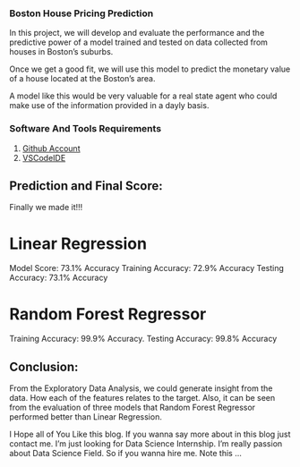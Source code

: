 ### Boston House Pricing Prediction

In this project, we will develop and evaluate the performance and the predictive power of a model trained and tested on data collected from houses in Boston’s suburbs.

Once we get a good fit, we will use this model to predict the monetary value of a house located at the Boston’s area.

A model like this would be very valuable for a real state agent who could make use of the information provided in a dayly basis.

### Software And Tools Requirements

1. [Github Account](https://github.com)
3. [VSCodeIDE](https://code.visualstudio.com/)

## Prediction and Final Score:

Finally we made it!!!

# Linear Regression

Model Score: 73.1% Accuracy
Training Accuracy: 72.9% Accuracy
Testing Accuracy: 73.1% Accuracy

# Random Forest Regressor

Training Accuracy: 99.9% Accuracy.
Testing Accuracy: 99.8% Accuracy

## Conclusion:

From the Exploratory Data Analysis, we could generate insight from the data. How each of the features relates to the target. Also, it can be seen from the evaluation of three models that Random Forest Regressor performed better than Linear Regression.

I Hope all of You Like this blog. If you wanna say more about in this blog just contact me. I’m just looking for Data Science Internship. I’m really passion about Data Science Field. So if you wanna hire me. Note this …

